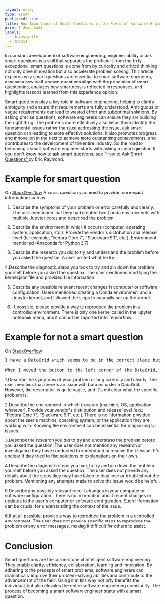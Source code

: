 ```yaml
---
layout: essay
type: essay
published: true
title: How Importance of Smart Questions in the Field of Software Engineering
date: 7 Sept 2023
labels: 
  - Javascprite
  - ICS314
---
```


In constant development of software engineering, engineer ability to ask smart questions is a skill that separates the proficient from the truly exceptional. smart questions is come from by curiosity and critical thinking not only drive innovation but also accelerate problem solving. This article explores why smart questions are essential to smart software engineers, assesses how well-chosen questions align with the principles of smart questioning, analyzes how smartness is reflected in responses, and highlights lessons learned from this experience opinion.
<br>

Smart questions play a key role in software engineering, helping to clarify ambiguity and ensure that requirements are fully understood. Ambiguous or vague requirements can lead to wasted effort and suboptimal solutions. By asking precise questions, software engineers can ensure they are building the right thing. The problems more effectively also helps them identify the fundamental issues rather than just addressing the issue, ask smart question can leading to more effective solutions. It also promotes progress and innovation in the field to achieve more outstanding achievements, and contributes to the development of the entire industry. So the road to becoming a smart software engineer starts with asking a smart question.If you don't know how to ask smart questions, see<a href="http://www.catb.org/esr/faqs/smart-questions.html"> "How to Ask Smart Questions" </a>by Eric Raymond.
<br>
<h1>Example for smart question</h1>
On <a href="https://stackoverflow.com/questions/39604271/conda-environments-not-showing-up-in-jupyter-notebook?rq=2">StackOverflow</a>
A smart question you need to provide more exact information such as:

1. Describe the symptoms of your problem or error carefully and clearly.
The user mentioned that they had created two Conda environments with multiple Jupyter cores and described the problem.

2. Describe the environment in which it occurs (computer, operating system, application, etc.). Provide the vendor's distribution and release level (for example, "Fedora Core 7", "Slackware 9.1", etc.).
Environment mentioned (Anaconda for Python 2.7)

3. Describe the research you did to try and understand the problem before you asked the question.
A user posted what he try.

4.Describe the diagnostic steps you took to try and pin down the problem yourself before you asked the question.
The user mentioned modifying the kernel.json file and provided file information

5. Describe any possible relevant recent changes in computer or software configuration.
Users mentioned creating a Conda environment and a Jupyter kernel, and followed the steps to manually set up the kernel.

6. If possible, please provide a way to reproduce the problem in a controlled environment.
There is only one kernel called in the jupyter notebook menu, and it cannot be imported into Tensorflow.
                       
<h1>Example for not a smart question</h1>
                       
On <a href="https://stackoverflow.com/questions/77065018/wpf-elements-are-not-in-their-places">StackOverflow</a>
<pre>
I have a DataGrid which seems to be in the correct place but the buttons under my DG are messed up somehow Here's what the design pane shows And here's what I see when I run the code

When I moved the button to the left corner of the DataGrid, it was at the same place where the designer showed.”Describe the symptoms of your problem or bug carefully and clearly.
</pre>

1.Describe the symptoms of your problem or bug carefully and clearly.
The user mentions that there is an issue with buttons under a DataGrid. However, the description is quite vague, and it's not clear what the specific problem is.

2.Describe the environment in which it occurs (machine, OS, application, whatever). Provide your vendor's distribution and release level (e.g.: “Fedora Core 7”, “Slackware 9.1”, etc.).
There is no information provided about the user's machine, operating system, or the application they are working with. Knowing the environment can be essential for diagnosing UI issues.

3.Describe the research you did to try and understand the problem before you asked the question.
The user does not mention any research or investigation they have conducted to understand or resolve the UI issue. It's unclear if they tried to find solutions or explanations on their own.

4.Describe the diagnostic steps you took to try and pin down the problem yourself before you asked the question.
The user does not provide any details about the steps they may have taken to diagnose or troubleshoot the problem. Mentioning any attempts made to solve the issue would be helpful.

5.Describe any possibly relevant recent changes in your computer or software configuration.
There is no information about recent changes or updates to the user's computer or software configuration. Such information can be crucial for understanding the context of the issue.

6.If at all possible, provide a way to reproduce the problem in a controlled environment.
The user does not provide specific steps to reproduce the problem or any error messages, making it difficult for others to assist.

<h1>Conclusion</h1>
Smart questions are the cornerstone of intelligent software engineering. They enable clarity, efficiency, collaboration, learning and innovation. By adhering to the precepts of smart problems, software engineers can dramatically improve their problem-solving abilities and contribute to the advancement of the field. Using it in this way not only benefits the individual, but also elevates the entire software engineering community. The process of becoming a smart software engineer starts with a smart question.
